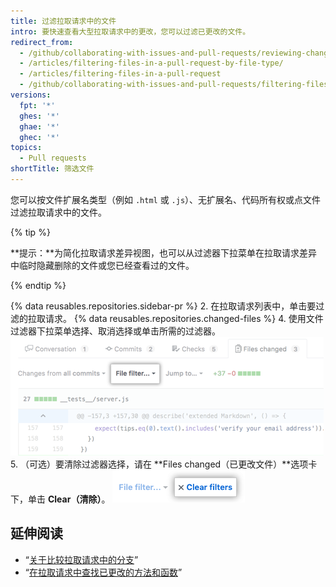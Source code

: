 ```yaml
---
title: 过滤拉取请求中的文件
intro: 要快速查看大型拉取请求中的更改，您可以过滤已更改的文件。
redirect_from:
  - /github/collaborating-with-issues-and-pull-requests/reviewing-changes-in-pull-requests/filtering-files-in-a-pull-request
  - /articles/filtering-files-in-a-pull-request-by-file-type/
  - /articles/filtering-files-in-a-pull-request
  - /github/collaborating-with-issues-and-pull-requests/filtering-files-in-a-pull-request
versions:
  fpt: '*'
  ghes: '*'
  ghae: '*'
  ghec: '*'
topics:
  - Pull requests
shortTitle: 筛选文件
---
```


您可以按文件扩展名类型（例如 `.html` 或 `.js`）、无扩展名、代码所有权或点文件过滤拉取请求中的文件。

{% tip %}

**提示：**为简化拉取请求差异视图，也可以从过滤器下拉菜单在拉取请求差异中临时隐藏删除的文件或您已经查看过的文件。

{% endtip %}

{% data reusables.repositories.sidebar-pr %}
2. 在拉取请求列表中，单击要过滤的拉取请求。
{% data reusables.repositories.changed-files %}
4. 使用文件过滤器下拉菜单选择、取消选择或单击所需的过滤器。 ![拉取请求差异上方的文件过滤器选项](/assets/images/help/pull_requests/file-filter-option.png)
5. （可选）要清除过滤器选择，请在 **Files changed（已更改文件）**选项卡下，单击 **Clear（清除）**。 ![清除文件过滤器选择](/assets/images/help/pull_requests/clear-file-filter.png)

## 延伸阅读

- “[关于比较拉取请求中的分支](/articles/about-comparing-branches-in-pull-requests)”
- “[在拉取请求中查找已更改的方法和函数](/articles/finding-changed-methods-and-functions-in-a-pull-request)”
